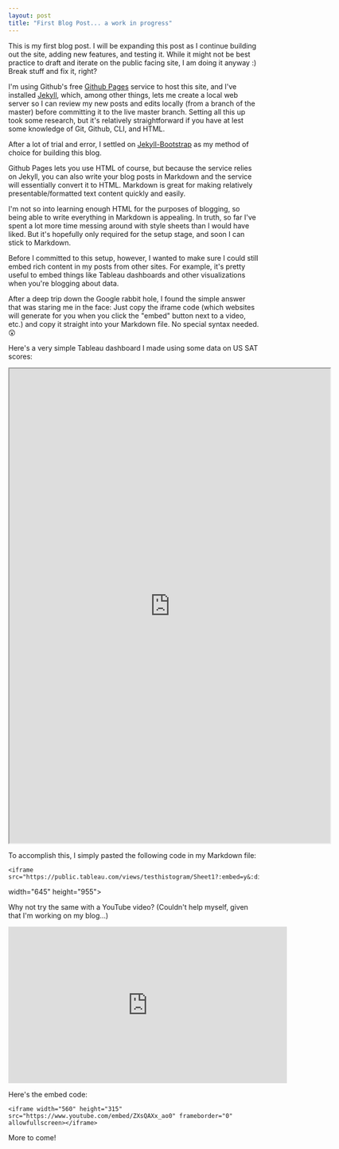 ```yaml
---
layout: post
title: "First Blog Post... a work in progress"
---
```

This is my first blog post.  I will be expanding this post as I continue building out the site, adding new features, and testing it.  While it might not be best practice to draft and iterate on the public facing site, I am doing it anyway :)  Break stuff and fix it, right?

I'm using Github's free [Github Pages](https://pages.github.com) service to host this site, and I've installed [Jekyll](http://jekyllrb.com), which, among other things, lets me create a local web server so I can review my new posts and edits locally (from a branch of the master) before committing it to the live master branch.  Setting all this up took some research, but it's relatively straightforward if you have at lest some knowledge of Git, Github, CLI, and HTML.

After a lot of trial and error, I settled on [Jekyll-Bootstrap](http://jekyllbootstrap.com) as my method of choice for building this blog.

Github Pages lets you use HTML of course, but because the service relies on Jekyll, you can also write your blog posts in Markdown and the service will essentially convert it to HTML.  Markdown is great for making relatively presentable/formatted text content quickly and easily.  

I'm not so into learning enough HTML for the purposes of blogging, so being able to write everything in Markdown is appealing.  In truth, so far I've spent a lot more time messing around with style sheets than I would have liked. But it's hopefully only required for the setup stage, and soon I can stick to Markdown.

Before I committed to this setup, however, I wanted to make sure I could still embed rich content in my posts from other sites.  For example, it's pretty useful to embed things like Tableau dashboards and other visualizations when you're blogging about data.  

After a deep trip down the Google rabbit hole, I found the simple answer that was staring me in the face:  Just copy the iframe code (which websites will generate for you when you click the "embed" button next to a video, etc.) and copy it straight into your Markdown file.  No special syntax needed. :astonished:

Here's a very simple Tableau dashboard I made using some data on US SAT scores:


<iframe src="https://public.tableau.com/views/testhistogram/Sheet1?:embed=y&:display_count=yes"
 width="645" height="955"></iframe>


To accomplish this, I simply pasted the following code in my Markdown file:

    <iframe src="https://public.tableau.com/views/testhistogram/Sheet1?:embed=y&:display_count=yes"
 width="645" height="955"></iframe>

Why not try the same with a YouTube video? (Couldn't help myself, given that I'm working on my blog...)

<iframe width="560" height="315" src="https://www.youtube.com/embed/ZXsQAXx_ao0" frameborder="0" allowfullscreen></iframe>

Here's the embed code:

    <iframe width="560" height="315" src="https://www.youtube.com/embed/ZXsQAXx_ao0" frameborder="0" allowfullscreen></iframe>

More to come!
